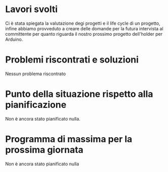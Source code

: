 # Lavori svolti

Ci è stata spiegata la valutazione degi progetti e il life cycle di un progetto, infine abbiamo provveduto a creare delle domande per la futura intervista
al committente per quanto riguarda il nostro prossimo progetto dell'holder per Arduino.

# Problemi riscontrati e soluzioni

Nessun problema riscontrato

# Punto della situazione rispetto alla pianificazione

Non è ancora stato pianificato nulla.

# Programma di massima per la prossima giornata

Non è ancora stato pianificato nulla
